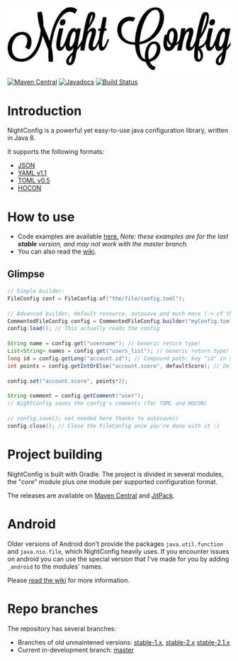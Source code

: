 ![Night Config](logo.png)

[![Maven Central](https://img.shields.io/maven-central/v/com.electronwill.night-config/core.svg)](https://search.maven.org/#search%7Cga%7C1%7Cg%3A%22com.electronwill.night-config%22)
[![Javadocs](http://javadoc.io/badge/com.electronwill.night-config/core.svg)](http://javadoc.io/doc/com.electronwill.night-config/core)
[![Build Status](https://travis-ci.com/TheElectronWill/Night-Config.svg?branch=master)](https://travis-ci.com/TheElectronWill/Night-Config)

# Introduction
NightConfig is a powerful yet easy-to-use java configuration library, written in Java 8.

It supports the following formats:
- [JSON](http://www.json.org/)
- [YAML v1.1](http://yaml.org/)
- [TOML v0.5](https://github.com/toml-lang/toml)
- [HOCON](https://github.com/typesafehub/config/blob/master/HOCON.md)

# How to use
- Code examples are available [here.](https://github.com/TheElectronWill/Night-Config/tree/master/examples/src/main/java)
  *Note: these examples are for the last **stable** version, and may not work with the master branch.*
- You can also read the [wiki](https://github.com/TheElectronWill/Night-Config/wiki).

## Glimpse
```java
// Simple builder:
FileConfig conf = FileConfig.of("the/file/config.toml");

// Advanced builder, default resource, autosave and much more (-> cf the wiki)
CommentedFileConfig config = CommentedFileConfig.builder("myConfig.toml").defaultResource("defaultConfig.toml").autosave().build();
config.load(); // This actually reads the config

String name = config.get("username"); // Generic return type!
List<String> names = config.get("users_list"); // Generic return type!
long id = config.getLong("account.id"); // Compound path: key "id" in subconfig "account"
int points = config.getIntOrElse("account.score", defaultScore); // Default value

config.set("account.score", points*2);

String comment = config.getComment("user");
// NightConfig saves the config's comments (for TOML and HOCON)

// config.save(); not needed here thanks to autosave()
config.close(); // Close the FileConfig once you're done with it :)
```


# Project building
NightConfig is built with Gradle. The project is divided in several modules, the "core" module plus one module per supported configuration format.

The releases are available on [Maven Central](https://search.maven.org/search?q=com.electronwill.night-config) and [JitPack](https://jitpack.io/#TheElectronWill/Night-Config).

# Android
Older versions of Android don't provide the packages `java.util.function` and `java.nio.file`, which
NightConfig heavily uses. If you encounter issues on android you can use the special version that
I've made for you by adding `_android` to the modules' names.

Please [read the wiki](https://github.com/TheElectronWill/Night-Config/wiki/Modules-and-dependencies) for more information.

# Repo branches
The repository has several branches:
- Branches of old unmaintened versions:
[stable-1.x](https://github.com/TheElectronWill/Night-Config/tree/stable-1.x),
[stable-2.x](https://github.com/TheElectronWill/Night-Config/tree/stable-2.x)
[stable-2.1.x](https://github.com/TheElectronWill/Night-Config/tree/stable-2.1.x)
- Current in-development branch: [master](https://github.com/TheElectronWill/Night-Config/tree/master)
